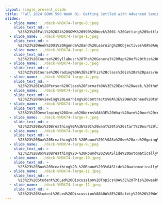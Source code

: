 ```yaml
---
layout: single_present_slide
title: "Fall 2024 SOWK 590 Week 01- Getting Settled with Advanced Seminar I"
slides:
  - slide_name: ../deck-VMDX74-large-0.jpeg
    slide_text_md: >
      %23%23%20Fall%202024%20SOWK%20590%20Week%2001-%20Getting%20Settled%20with%20Advanced%20Seminar%20I%0A%0Atitle:%20Fall%202024%20SOWK%20590%20Week%2001-%20Getting%20Settled%20with%20Advanced%20Seminar%20I%0Adate:%202024-08-21%2021:01:00%0Alocation:%20Heritage%20University%0Atags:%0A%0A%20%20-%20Heritage%20University%0A%20%20-%20MSW%20Program%0A%20%20-%20SOWK%20590%0A%0Apresentation_video:%20%3E%0A%20%20%0Adescription:%20%3E%0A%0AThe%20advanced%20seminar%20is%20an%20opportunity%20to%20reflect%20on%20your%20learning%20from%20your%20practicum%20placement.%20In%20this%20first%20session,%20we%20will%20review%20the%20overall%20format%20of%20this%20class%20by%20examining%20the%20course%20syllabus.%20In%20each%20synchronous%20session,%20we%20will%20discuss%20our%20practicum%20placement.%20To%20do%20this%20effectively,%20we%20will%20develop%20group%20norms.%20We%20will%20also%20engage%20in%20a%20mindfulness%20activity%20and%20some%20student-led%20discussion%20each%20week.%20We%20will%20make%20a%20plan%20for%20these.%0A%0ADuring%20our%20in-person%20session,%20the%20following%20is%20the%20agenda:%0A%0A-%20Reviewing%20course%20syllabus%0A-%20Learning%20contract%20planning%0A-%20Developing%20practice%20learning%20reflection%20group%20norms%0A-%20Mindfulness%20activity%0A-%20Planning%20for%20student-led%20discussion%20(SLED)%0A-%20This%20week's%20SLED%20topic:%20Safety%20%26%20Well%20Being,%20Self-Care%0A%0AThe%20learning%20objectives%20this%20week%20include:%0A%0A-%20Students%20will%20recognize%20the%20shared%20experiences%20of%20peers%20in%20their%20practicum%20and%20be%20able%20to%20use%20the%20group%20as%20a%20method%20for%20sharing%20and%20problem-solving.%0A-%20Students%20will%20analyze%20their%20practicum%20experience,%20reflecting%20on%20how%20it%20connects%20to%20their%20development%20and%20demonstration%20of%20competence.%0A-%20Students%20will%20actively%20practice%20a%20mindfulness%20activity.%0A-%20Students%20consider%20safety,%20well-being,%20self-care,%20and%20how%20they%20relate%20to%20their%20practice.%0A%0A%0A%0A
  - slide_name: ../deck-VMDX74-large-1.jpeg
    slide_text_md: >
      %23%23%20Week%2001%20Agenda%20and%20Learning%20Objectives%0A%0AAgenda%0A-%20Reviewing%20course%20syllabus%0A-%20Learning%20contract%20planning%0A-%20Developing%20practice%20learning%20reflection%20group%20norms%0A-%20Mindfulness%20activity%0A-%20Planning%20for%20student%20led%20discussion%20(SLED)%0A-%20This%20weeks%20SLED%20topic:%20Safety%20%26%20Well%20Being,%20Self-Care%0A%0ALearning%20Objectives%0A-%20Students%20will%20recognize%20the%20shared%20experiences%20of%20peers%20in%20their%20practicum%20and%20be%20able%20to%20use%20the%20group%20as%20a%20method%20for%20sharing%20and%20problem-solving.%0A-%20Students%20will%20analyze%20their%20practicum%20experience,%20reflecting%20on%20how%20it%20connects%20to%20their%20development%20and%20demonstration%20of%20competence.%0A-%20Students%20will%20actively%20practice%20a%20mindfulness%20activity.%0A-%20Students%20consider%20the%20topics%20of%20safety,%20well-being,%20and%20self-care%20and%20how%20it%20relate%20to%20their%20practice.%0A%0A
  - slide_name: ../deck-VMDX74-large-2.jpeg
    slide_text_md: >
      %23%23%20Course%20Syllabus:%20The%20General%20Map%20of%20this%20Class%0A%0A%5BCourse%20Syllabus%20Page%20on%20My%20Heritage%5D(https://myheritage.heritage.edu/ICS/Academics/SOWK/SOWK_590/2425_FA-SOWK_590-1/Syllabus.jnz)%0AShow%20the%20syllabus%20page,%20the%20forms%20that%20have%20been%20uploaded.%0A%0A%0A
  - slide_name: ../deck-VMDX74-large-3.jpeg
    slide_text_md: >
      %23%23%20Course%20Grading%0A%3E%20This%20class%20is%20a%20pass/no%20pass%20class.%20There%20are%20three%20products%20that%20you%20will%20be%20graded%20on.%0A%0A-%20Attendance%20(Can%20only%20miss%20one%20session)%0A-%20In-Class%20Participation%0A-%20Weekly%20Reflective%20Journal%0A%0A
  - slide_name: ../deck-VMDX74-large-4.jpeg
    slide_text_md: >
      %23%23%20In%20Person%20Class%20Format%0A%3E%20Each%20week,%20the%20following%20will%20be%20the%20format%20of%20the%20class%20that%20we%20meet%20in-person.%0A%0A-%20Practice%20Learning%20Reflection%20Group%0A-%20Mindfulness%20Activity%0A-%20Student%20Led%20Discussion%0A%0A
  - slide_name: ../deck-VMDX74-large-5.jpeg
    slide_text_md: >
      %23%23%20Reviewing%20Learning%20Contracts%0A%3E%20We%20need%20to%20make%20a%20general%20plan%20for%20learning%20contracts.%0A%0A-%20Where%20are%20you%20at%20in%20development%0A-%20Scheduling%20a%20time%20to%20review%0A-%20Support%20you%20need%0A%0A%0A
  - slide_name: ../deck-VMDX74-large-6.jpeg
    slide_text_md: >
      %23%23%20Developing%20Group%20Norms%0A%3E%20What%20are%20our%20rules%20for%20the%20practice%20learning%20reflection%20group%0A%0A%0A
  - slide_name: ../deck-VMDX74-large-7.jpeg
    slide_text_md: >
      %23%23%20Box%20Breathing%0A%3E%20I%20want%20to%20start%20our%20little%20meeting%20today%20with%20a%20self-care%20practice.%20This%20might%20be%20something%20that%20you%20are%20familiar%20with%20or%20not.%20but%20it%20is%20a%20simple%20but%20powerful%20way%20to%20breath.%20It%20is%20a%20form%20of%20deep%20breathing%20employed%20by%20the%20Navy%20SEALS%20and%20used%20in%20yogic%20practice%20as%20well.%20Sometimes%20it%20is%20called%204x4%20breathing%20or%20equal%20breathing%0A%0AIt%20has%20a%20tone%20of%20benefits,%20including:%0A-%20Lowers%20stress%0A-%20Activates%20the%20parasympathetic%20nervous%20system%20(fight%20or%20flight)%0A-%20Calms%20the%20mind%0A%0AI%20created%20a%20this%20to%20help%20show%20us%20how%20to%20do%20it,%20but%20it%20is%20simple%20and%20just%20counting%20to%20four%20or%20five%20on%20inhale/hold/exhale/hold.%20The%20slides%20are%20going%20to%20have%20the%20arrow%20move%20and%20each%20of%20the%20little%20circles%20will%20appear%20around%20the%20square%201%20per%20second.%0A%0A
  - slide_name: ../deck-VMDX74-large-8.jpeg
    slide_text_md: >
      %23%23%20Box%20Breathing%20-%20Round%201%0ASo%20we%20are%20going%20to%20start%20with%20our%20inhale...%0A%0ANext%20to%20start%20--%3E%0A%0A%0A
  - slide_name: ../deck-VMDX74-large-9.jpeg
    slide_text_md: >
      %23%23%20Box%20Breathing%20-%20Round%202%0ASlide%20automatically%20goes%0A%0A%0A
  - slide_name: ../deck-VMDX74-large-10.jpeg
    slide_text_md: >
      %23%23%20Box%20Breathing%20-%20Round%203%0ASlide%20automatically%20goes%0A%0A
  - slide_name: ../deck-VMDX74-large-11.jpeg
    slide_text_md: >
      %23%23%20Student%20Led%20Discussion%20Topics%0A%3E%20This%20week%20we%20are%20going%20to%20talk%20about%20%22Safety%20%26%20Well%20Being,%20Self-Care%20%22%20but%20I%20want%20to%20spend%20some%20time%20planning%20who%20is%20going%20to%20do%20what.%0A%0A-%20Talk%20about%20how%20this%20will%20look%0A%0A%5BWhole%20Class%20Activity%5D%20Set%20out%20each%20week%20around%20the%20room.%20students%20spread%20out%20to%20the%20section%20they%20are%20interested%20in.%0A%0AList%20of%20weeks%0A%0AW-01%09Safety%20%26%20Well%20Being,%20Self-Care%20%0AW-03%09Self-Care%20and%20Burnout%20Prevention%0AW-05%09Restorative%20Justice%20Practices%0AW-07%09Intersectionality%20and%20Identity%0AW-09%09Community%20Organizing%20and%20Activism%0AW-11%09Cultural%20Competence%20in%20Practice%0AW-13%09Ethical%20Considerations%20in%20Social%20Media%20Use%0AW-14%09Innovations%20in%20Social%20Work%20Practice%0A%0A%0A%0A
  - slide_name: ../deck-VMDX74-large-12.jpeg
    slide_text_md: >
      %23%23%20Student%20Led%20Discussion%0A%0A%3E%20Safety%20%26%20Well%20Being,%20Self-Care%20%0A
---
```

